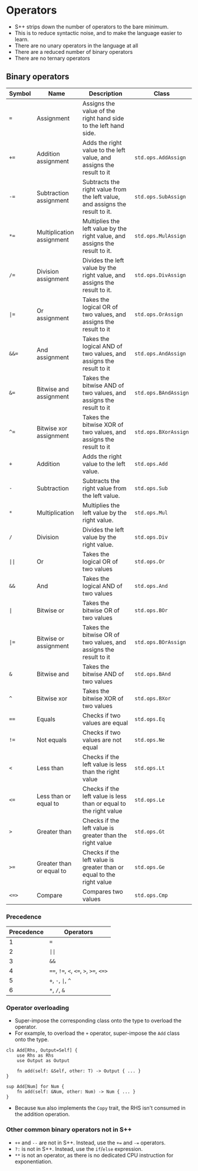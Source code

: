 # Operators
- S++ strips down the number of operators to the bare minimum.
- This is to reduce syntactic noise, and to make the language easier to learn.
- There are no unary operators in the language at all
- There are a reduced number of binary operators
- There are no ternary operators


## Binary operators
| Symbol | Name                      | Description                                                                  | Class                |
|--------|---------------------------|------------------------------------------------------------------------------|----------------------|
| `=`    | Assignment                | Assigns the value of the right hand side to the left hand side.              |                      |
| `+=`   | Addition assignment       | Adds the right value to the left value, and assigns the result to it         | `std.ops.AddAssign`  |
| `-=`   | Subtraction assignment    | Subtracts the right value from the left value, and assigns the result to it. | `std.ops.SubAssign`  |
| `*=`   | Multiplication assignment | Multiplies the left value by the right value, and assigns the result to it.  | `std.ops.MulAssign`  |
| `/=`   | Division assignment       | Divides the left value by the right value, and assigns the result to it.     | `std.ops.DivAssign`  |
| `\|=`  | Or assignment             | Takes the logical OR of two values, and assigns the result to it             | `std.ops.OrAssign`   |
| `&&=`  | And assignment            | Takes the logical AND of two values, and assigns the result to it            | `std.ops.AndAssign`  |
| `&=`   | Bitwise and assignment    | Takes the bitwise AND of two values, and assigns the result to it            | `std.ops.BAndAssign` |
| `^=`   | Bitwise xor assignment    | Takes the bitwise XOR of two values, and assigns the result to it            | `std.ops.BXorAssign` |
| `+`    | Addition                  | Adds the right value to the left value.                                      | `std.ops.Add`        |
| `-`    | Subtraction               | Subtracts the right value from the left value.                               | `std.ops.Sub`        |
| `*`    | Multiplication            | Multiplies the left value by the right value.                                | `std.ops.Mul`        |
| `/`    | Division                  | Divides the left value by the right value.                                   | `std.ops.Div`        |
| `\|\|` | Or                        | Takes the logical OR of two values                                           | `std.ops.Or`         |
| `&&`   | And                       | Takes the logical AND of two values                                          | `std.ops.And`        |
| `\|`   | Bitwise or                | Takes the bitwise OR of two values                                           | `std.ops.BOr`        |
| `\|= ` | Bitwise or assignment     | Takes the bitwise OR of two values, and assigns the result to it             | `std.ops.BOrAssign`  |
| `&`    | Bitwise and               | Takes the bitwise AND of two values                                          | `std.ops.BAnd`       |
| `^`    | Bitwise xor               | Takes the bitwise XOR of two values                                          | `std.ops.BXor`       |
| `==`   | Equals                    | Checks if two values are equal                                               | `std.ops.Eq`         |
| `!=`   | Not equals                | Checks if two values are not equal                                           | `std.ops.Ne`         |
| `<`    | Less than                 | Checks if the left value is less than the right value                        | `std.ops.Lt`         |
| `<=`   | Less than or equal to     | Checks if the left value is less than or equal to the right value            | `std.ops.Le`         |
| `>`    | Greater than              | Checks if the left value is greater than the right value                     | `std.ops.Gt`         |
| `>=`   | Greater than or equal to  | Checks if the left value is greater than or equal to the right value         | `std.ops.Ge`         |
| `<=>`  | Compare                   | Compares two values                                                          | `std.ops.Cmp`        |

### Precedence
| Precedence | Operators                               |
|------------|-----------------------------------------|
| 1          | `=`                                     |
| 2          | `\|\|`                                  |
| 3          | `&&`                                    |
| 4          | `==`, `!=`, `<`, `<=`, `>`, `>=`, `<=>` |
| 5          | `+`, `-`, `\|`, `^`                     |
| 6          | `*`, `/`, `&`                           |

### Operator overloading
- Super-impose the corresponding class onto the type to overload the operator.
- For example, to overload the `+` operator, super-impose the `Add` class onto the type.
```s++
cls Add[Rhs, Output=Self] {
    use Rhs as Rhs
    use Output as Output

    fn add(self: &Self, other: T) -> Output { ... }
}

sup Add[Num] for Num {
    fn add(self: &Num, other: Num) -> Num { ... }
}
```
- Because `Num` also implements the `Copy` trait, the RHS isn't consumed in the addition operation.

### Other common binary operators not in S++
- `++` and `--` are not in S++. Instead, use the `+=` and `-=` operators.
- `?:` is not in S++. Instead, use the `if`/`else` expression.
- `**` is not an operator, as there is no dedicated CPU instruction for exponentiation.